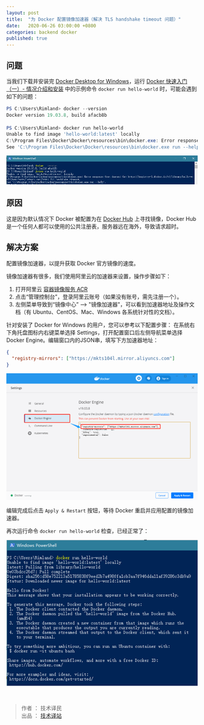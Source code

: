 ```yaml
---
layout: post
title:  "为 Docker 配置镜像加速器（解决 TLS handshake timeout 问题）"
date:   2020-06-26 03:00:00 +0800
categories: backend docker
published: true
---
```


## 问题
当我们下载并安装完 [Docker Desktop for Windows](https://docs.docker.com/docker-for-windows/install/)，运行 [Docker 快速入门（一）- 情况介绍和安装](https://ittranslator.cn/backend/docker/2020/06/19/quickstart-1.html) 中的示例命令 `docker run hello-world` 时，可能会遇到如下的问题：


```powershell
PS C:\Users\Rimland> docker --version
Docker version 19.03.8, build afacb8b

PS C:\Users\Rimland> docker run hello-world
Unable to find image 'hello-world:latest' locally
C:\Program Files\Docker\Docker\resources\bin\docker.exe: Error response from daemon: Get https://registry-1.docker.io/v2/library/hello-world/manifests/latest: net/http: TLS handshake timeout.
See 'C:\Program Files\Docker\Docker\resources\bin\docker.exe run --help'.
```

![docker-registry-timeout](/assets/images/docker-registry-timeout.png)

## 原因

这是因为默认情况下 Docker 被配置为在 [Docker Hub](https://hub.docker.com/repositories) 上寻找镜像，Docker Hub 是一个任何人都可以使用的公共注册表，服务器远在海外，导致请求超时。

## 解决方案

配置镜像加速器，以提升获取 Docker 官方镜像的速度。

镜像加速器有很多，我们使用阿里云的加速器来设置，操作步骤如下：

1. 打开阿里云 [容器镜像服务 ACR](https://www.aliyun.com/product/acr) 
2. 点击“管理控制台”，登录阿里云账号（如果没有账号，需先注册一个）。
3. 左侧菜单导致到“镜像中心” --> "镜像加速器"，可以看到加速器地址及操作文档（有 Ubuntu、CentOS、Mac、Windows 各系统针对性的文档）。

针对安装了 Docker for Windows 的用户，您可以参考以下配置步骤：
在系统右下角托盘图标内右键菜单选择 Settings，打开配置窗口后左侧导航菜单选择 Docker Engine。编辑窗口内的JSON串，填写下方加速器地址：

```json
{
  "registry-mirrors": ["https://mkts104l.mirror.aliyuncs.com"]
}
```

![docker-registry-mirrors](/assets/images/docker-registry-mirrors.png)

编辑完成后点击 `Apply & Restart` 按钮，等待 Docker 重启并应用配置的镜像加速器。

再次运行命令 `docker run hello-world` 检查，已经正常了：

![docker-registry-ok](/assets/images/docker-registry-ok.png)


<br/>

> 作者 ： 技术译民 <br/>
> 出品 ： [技术译站](https://ittranslator.cn/) <br/>

